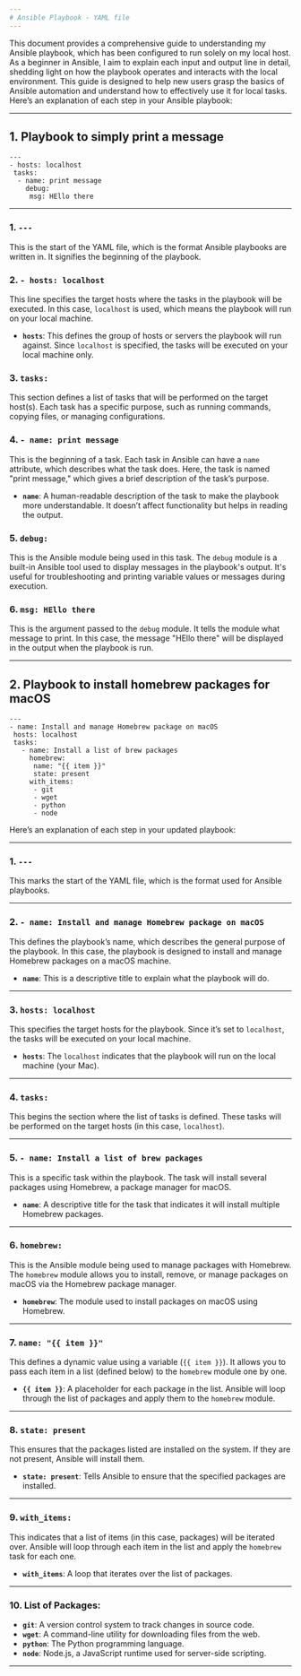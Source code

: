 ```yaml
---
# Ansible Playbook - YAML file
---
```

This document provides a comprehensive guide to understanding my Ansible playbook, which has been configured to run solely on my local host. As a beginner in Ansible, I aim to explain each input and output line in detail, shedding light on how the playbook operates and interacts with the local environment. This guide is designed to help new users grasp the basics of Ansible automation and understand how to effectively use it for local tasks.
Here’s an explanation of each step in your Ansible playbook:

---
## 1. Playbook  to simply print a message
```
---
- hosts: localhost
 tasks:
  - name: print message
    debug:
     msg: HEllo there
  ```
---

### 1. `---`
This is the start of the YAML file, which is the format Ansible playbooks are written in. It signifies the beginning of the playbook.

### 2. `- hosts: localhost`
This line specifies the target hosts where the tasks in the playbook will be executed. In this case, `localhost` is used, which means the playbook will run on your local machine. 

- **`hosts`**: This defines the group of hosts or servers the playbook will run against. Since `localhost` is specified, the tasks will be executed on your local machine only.

### 3. `tasks:`
This section defines a list of tasks that will be performed on the target host(s). Each task has a specific purpose, such as running commands, copying files, or managing configurations.

### 4. `- name: print message`
This is the beginning of a task. Each task in Ansible can have a `name` attribute, which describes what the task does. Here, the task is named "print message," which gives a brief description of the task’s purpose. 

- **`name`**: A human-readable description of the task to make the playbook more understandable. It doesn’t affect functionality but helps in reading the output.

### 5. `debug:`
This is the Ansible module being used in this task. The `debug` module is a built-in Ansible tool used to display messages in the playbook's output. It's useful for troubleshooting and printing variable values or messages during execution.

### 6. `msg: HEllo there`
This is the argument passed to the `debug` module. It tells the module what message to print. In this case, the message "HEllo there" will be displayed in the output when the playbook is run.

---
## 2. Playbook to install homebrew packages for macOS
``` 
---
- name: Install and manage Homebrew package on macOS
 hosts: localhost
 tasks:
   - name: Install a list of brew packages
     homebrew:
      name: "{{ item }}"
      state: present
     with_items:
      - git
      - wget
      - python
      - node
```
Here’s an explanation of each step in your updated playbook:

---

### 1. `---`
This marks the start of the YAML file, which is the format used for Ansible playbooks.

---

### 2. `- name: Install and manage Homebrew package on macOS`
This defines the playbook’s name, which describes the general purpose of the playbook. In this case, the playbook is designed to install and manage Homebrew packages on a macOS machine.

- **`name`**: This is a descriptive title to explain what the playbook will do.

---

### 3. `hosts: localhost`
This specifies the target hosts for the playbook. Since it’s set to `localhost`, the tasks will be executed on your local machine.

- **`hosts`**: The `localhost` indicates that the playbook will run on the local machine (your Mac).

---

### 4. `tasks:`
This begins the section where the list of tasks is defined. These tasks will be performed on the target hosts (in this case, `localhost`).

---

### 5. `- name: Install a list of brew packages`
This is a specific task within the playbook. The task will install several packages using Homebrew, a package manager for macOS.

- **`name`**: A descriptive title for the task that indicates it will install multiple Homebrew packages.

---

### 6. `homebrew:`
This is the Ansible module being used to manage packages with Homebrew. The `homebrew` module allows you to install, remove, or manage packages on macOS via the Homebrew package manager.

- **`homebrew`**: The module used to install packages on macOS using Homebrew.

---

### 7. `name: "{{ item }}"`
This defines a dynamic value using a variable (`{{ item }}`). It allows you to pass each item in a list (defined below) to the `homebrew` module one by one.

- **`{{ item }}`**: A placeholder for each package in the list. Ansible will loop through the list of packages and apply them to the `homebrew` module.

---

### 8. `state: present`
This ensures that the packages listed are installed on the system. If they are not present, Ansible will install them.

- **`state: present`**: Tells Ansible to ensure that the specified packages are installed.

---

### 9. `with_items:`
This indicates that a list of items (in this case, packages) will be iterated over. Ansible will loop through each item in the list and apply the `homebrew` task for each one.

- **`with_items`**: A loop that iterates over the list of packages.

---

### 10. List of Packages:
- **`git`**: A version control system to track changes in source code.
- **`wget`**: A command-line utility for downloading files from the web.
- **`python`**: The Python programming language.
- **`node`**: Node.js, a JavaScript runtime used for server-side scripting.

---
